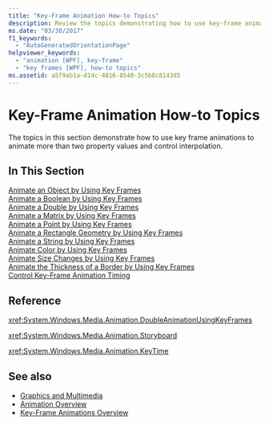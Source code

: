 ```yaml
---
title: "Key-Frame Animation How-to Topics"
description: Review the topics demonstrating how to use key-frame animations to animate more than two property values and control interpolation.
ms.date: "03/30/2017"
f1_keywords: 
  - "AutoGeneratedOrientationPage"
helpviewer_keywords: 
  - "animation [WPF], key-frame"
  - "key frames [WPF], how-to topics"
ms.assetid: a5f9ab1a-d14c-4816-8540-3c5b8c8143d5
---
```

# Key-Frame Animation How-to Topics

The topics in this section demonstrate how to use key frame animations to animate more than two property values and control interpolation.  
  
## In This Section  

 [Animate an Object by Using Key Frames](how-to-animate-an-object-by-using-key-frames.md)  
 [Animate a Boolean by Using Key Frames](how-to-animate-a-boolean-by-using-key-frames.md)  
 [Animate a Double by Using Key Frames](how-to-animate-a-double-by-using-key-frames.md)  
 [Animate a Matrix by Using Key Frames](how-to-animate-a-matrix-by-using-key-frames.md)  
 [Animate a Point by Using Key Frames](how-to-animate-a-point-by-using-key-frames.md)  
 [Animate a Rectangle Geometry by Using Key Frames](how-to-animate-a-rectangle-geometry-by-using-key-frames.md)  
 [Animate a String by Using Key Frames](how-to-animate-a-string-by-using-key-frames.md)  
 [Animate Color by Using Key Frames](how-to-animate-color-by-using-key-frames.md)  
 [Animate Size Changes by Using Key Frames](how-to-animate-size-changes-by-using-key-frames.md)  
 [Animate the Thickness of a Border by Using Key Frames](how-to-animate-the-thickness-of-a-border-by-using-key-frames.md)  
 [Control Key-Frame Animation Timing](how-to-control-key-frame-animation-timing.md)  
  
## Reference  

 <xref:System.Windows.Media.Animation.DoubleAnimationUsingKeyFrames>  
  
 <xref:System.Windows.Media.Animation.Storyboard>  
  
 <xref:System.Windows.Media.Animation.KeyTime>  
  
## See also

- [Graphics and Multimedia](index.md)
- [Animation Overview](animation-overview.md)
- [Key-Frame Animations Overview](key-frame-animations-overview.md)
